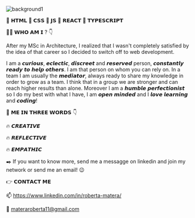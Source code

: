 ![background1](https://user-images.githubusercontent.com/93257351/151624603-838df787-3672-4bf0-9e2e-7659cff8d012.png)



📌 𝗛𝗧𝗠𝗟 📌 𝗖𝗦𝗦 📌 𝗝𝗦 📌 𝗥𝗘𝗔𝗖𝗧 📌 𝗧𝗬𝗣𝗘𝗦𝗖𝗥𝗜𝗣𝗧


👩🏻 𝗪𝗛𝗢 𝗔𝗠 𝗜 ? 👇


After my MSc in Architecture, I realized that I wasn't completely satisfied by the idea of that career so I decided to switch off to web development.

I am a 𝙘𝙪𝙧𝙞𝙤𝙪𝙨, 𝙚𝙘𝙡𝙚𝙘𝙩𝙞𝙘, 𝙙𝙞𝙨𝙘𝙧𝙚𝙚𝙩 and 𝙧𝙚𝙨𝙚𝙧𝙫𝙚𝙙 person, 𝙘𝙤𝙣𝙨𝙩𝙖𝙣𝙩𝙡𝙮 𝙧𝙚𝙖𝙙𝙮 𝙩𝙤 𝙝𝙚𝙡𝙥 𝙤𝙩𝙝𝙚𝙧𝙨.
I am that person on whom you can rely on. In a team I am usually the 𝙢𝙚𝙙𝙞𝙖𝙩𝙤𝙧, always ready to share my knowledge in order to grow as a team. 
I think that in a group we are stronger and can reach higher results than alone.
Moreover I am a 𝙝𝙪𝙢𝙗𝙡𝙚 𝙥𝙚𝙧𝙛𝙚𝙘𝙩𝙞𝙤𝙣𝙞𝙨𝙩 so I do my best with what I have, I am 𝙤𝙥𝙚𝙣 𝙢𝙞𝙣𝙙𝙚𝙙 and I 𝙡𝙤𝙫𝙚 𝙡𝙚𝙖𝙧𝙣𝙞𝙣𝙜 and 𝙘𝙤𝙙𝙞𝙣𝙜! 

🌈 𝗠𝗘 𝗜𝗡 𝗧𝗛𝗥𝗘𝗘 𝗪𝗢𝗥𝗗𝗦 👇

🔥 𝘾𝙍𝙀𝘼𝙏𝙄𝙑𝙀

🔥 𝙍𝙀𝙁𝙇𝙀𝘾𝙏𝙄𝙑𝙀

🔥 𝙀𝙈𝙋𝘼𝙏𝙃𝙄𝘾


✒️ If you want to know more, send me a messagge on linkedin and join my network or send me an email! 😉


👉 𝗖𝗢𝗡𝗧𝗔𝗖𝗧 𝗠𝗘

📫 https://www.linkedin.com/in/roberta-matera/

📩 materaroberta11@gmail.com


<!--
**RobertaMatera/RobertaMatera** is a ✨ _special_ ✨ repository because its `README.md` (this file) appears on your GitHub profile.

Here are some ideas to get you started:

- 🔭 I’m currently working on ...
- 🌱 I’m currently learning ...
- 👯 I’m looking to collaborate on ...
- 🤔 I’m looking for help with ...
- 💬 Ask me about ...
- 📫 How to reach me: ...
- 😄 Pronouns: ...
- ⚡ Fun fact: ...
-->
